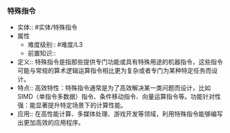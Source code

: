 ###  特殊指令 
- 实体:: #实体/特殊指令 
- 属性
	- 难度级别:: #难度/L3 
	- 前置知识::
- 定义:: 特殊指令是指那些提供专门功能或具有特殊用途的机器指令，这些指令可能与常规的算术逻辑运算指令相比更为复杂或者专门为某种特定任务而设计。
- 特点:: 高效特性：特殊指令通常是为了高效解决某一类问题而设计，比如SIMD（单指令多数据）指令、条件移动指令、向量运算指令等。功能针对性强：能显著提升特定场景下的计算性能。 
- 应用:: 在高性能计算、多媒体处理、游戏开发等领域，利用特殊指令能够编写出更加高效的应用程序。
